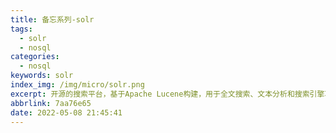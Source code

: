 ```yaml
---
title: 备忘系列-solr
tags:
  - solr
  - nosql
categories:
  - nosql
keywords: solr
index_img: /img/micro/solr.png
excerpt: 开源的搜索平台，基于Apache Lucene构建，用于全文搜索、文本分析和搜索引擎功能。它支持高性能的搜索和检索、复杂的查询、分布式部署和多种数据格式。
abbrlink: 7aa76e65
date: 2022-05-08 21:45:41
---
```

